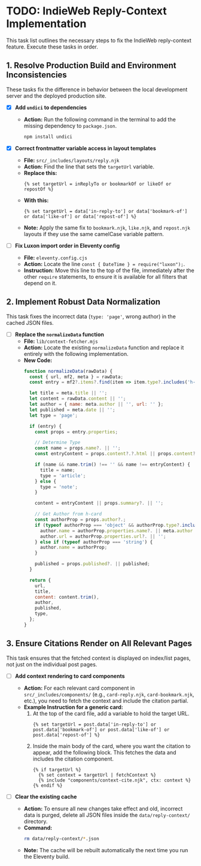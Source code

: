 # TODO: IndieWeb Reply-Context Implementation

This task list outlines the necessary steps to fix the IndieWeb reply-context feature. Execute these tasks in order.

## 1. Resolve Production Build and Environment Inconsistencies

These tasks fix the difference in behavior between the local development server and the deployed production site.

- [x] **Add `undici` to dependencies**
  - **Action:** Run the following command in the terminal to add the missing dependency to `package.json`.
    ```bash
    npm install undici
    ```

- [x] **Correct frontmatter variable access in layout templates**
  - **File:** `src/_includes/layouts/reply.njk`
  - **Action:** Find the line that sets the `targetUrl` variable.
  - **Replace this:**
    ```njk
    {% set targetUrl = inReplyTo or bookmarkOf or likeOf or repostOf %}
    ```
  - **With this:**
    ```njk
    {% set targetUrl = data['in-reply-to'] or data['bookmark-of'] or data['like-of'] or data['repost-of'] %}
    ```
  - **Note:** Apply the same fix to `bookmark.njk`, `like.njk`, and `repost.njk` layouts if they use the same camelCase variable pattern.

- [ ] **Fix Luxon import order in Eleventy config**
  - **File:** `eleventy.config.cjs`
  - **Action:** Locate the line `const { DateTime } = require("luxon");`.
  - **Instruction:** Move this line to the top of the file, immediately after the other `require` statements, to ensure it is available for all filters that depend on it.

## 2. Implement Robust Data Normalization

This task fixes the incorrect data (`type: 'page'`, wrong author) in the cached JSON files.

- [ ] **Replace the `normalizeData` function**
  - **File:** `lib/context-fetcher.mjs`
  - **Action:** Locate the existing `normalizeData` function and replace it entirely with the following implementation.
  - **New Code:**
    ```javascript
    function normalizeData(rawData) {
      const { url, mf2, meta } = rawData;
      const entry = mf2?.items?.find(item => item.type?.includes('h-entry'));

      let title = meta.title || '';
      let content = rawData.content || '';
      let author = { name: meta.author || '', url: '' };
      let published = meta.date || '';
      let type = 'page';

      if (entry) {
        const props = entry.properties;

        // Determine Type
        const name = props.name?. || '';
        const entryContent = props.content?.?.html || props.content?.?.value || props.content?. || '';

        if (name && name.trim() !== '' && name !== entryContent) {
          title = name;
          type = 'article';
        } else {
          type = 'note';
        }

        content = entryContent || props.summary?. || '';

        // Get Author from h-card
        const authorProp = props.author?.;
        if (typeof authorProp === 'object' && authorProp.type?.includes('h-card')) {
          author.name = authorProp.properties.name?. || meta.author || '';
          author.url = authorProp.properties.url?. || '';
        } else if (typeof authorProp === 'string') {
          author.name = authorProp;
        }

        published = props.published?. || published;
      }

      return {
        url,
        title,
        content: content.trim(),
        author,
        published,
        type,
      };
    }
    ```

## 3. Ensure Citations Render on All Relevant Pages

This task ensures that the fetched context is displayed on index/list pages, not just on the individual post pages.

- [ ] **Add context rendering to card components**
  - **Action:** For each relevant card component in `src/_includes/components/` (e.g., `card-reply.njk`, `card-bookmark.njk`, etc.), you need to fetch the context and include the citation partial.
  - **Example Instruction for a generic card:**
    1.  At the top of the card file, add a variable to hold the target URL.
        ```njk
        {% set targetUrl = post.data['in-reply-to'] or post.data['bookmark-of'] or post.data['like-of'] or post.data['repost-of'] %}
        ```
    2.  Inside the main body of the card, where you want the citation to appear, add the following block. This fetches the data and includes the citation component.
        ```njk
        {% if targetUrl %}
          {% set context = targetUrl | fetchContext %}
          {% include "components/context-cite.njk", ctx: context %}
        {% endif %}
        ```

- [ ] **Clear the existing cache**
  - **Action:** To ensure all new changes take effect and old, incorrect data is purged, delete all JSON files inside the `data/reply-context/` directory.
  - **Command:**
    ```bash
    rm data/reply-context/*.json
    ```
  - **Note:** The cache will be rebuilt automatically the next time you run the Eleventy build.
